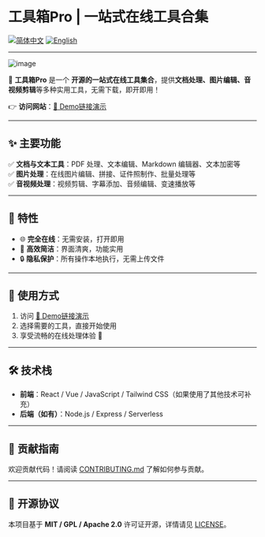 # **工具箱Pro | 一站式在线工具合集**  

[![简体中文](https://img.shields.io/badge/简体中文-当前-blue)](./README.md) [![English](https://img.shields.io/badge/English-Switch-green)](./README_en.md)

---

![image](https://github.com/user-attachments/assets/4a34d8e3-0635-4878-a295-5c16db51da5e)


🚀 **工具箱Pro** 是一个 **开源的一站式在线工具集合**，提供**文档处理、图片编辑、音视频剪辑**等多种实用工具，无需下载，即开即用！  

👉 **访问网站**：[🔗 Demo链接演示](https://web-tools-spiritmarks-projects.vercel.app/)  

---

## **✨ 主要功能**
✅ **文档与文本工具**：PDF 处理、文本编辑、Markdown 编辑器、文本加密等  
✅ **图片处理**：在线图片编辑、拼接、证件照制作、批量处理等  
✅ **音视频处理**：视频剪辑、字幕添加、音频编辑、变速播放等  

---

## **📌 特性**
- 🌐 **完全在线**：无需安装，打开即用  
- 🚀 **高效简洁**：界面清爽，功能实用  
- 🔒 **隐私保护**：所有操作本地执行，无需上传文件  

---

## **📖 使用方式**
1. 访问 [🔗 Demo链接演示](https://web-tools-spiritmarks-projects.vercel.app/)  
2. 选择需要的工具，直接开始使用  
3. 享受流畅的在线处理体验 🎉  

---

## **🛠 技术栈**
- **前端**：React / Vue / JavaScript / Tailwind CSS（如果使用了其他技术可补充）  
- **后端（如有）**：Node.js / Express / Serverless  

---

## **📢 贡献指南**
欢迎贡献代码！请阅读 [CONTRIBUTING.md](./CONTRIBUTING.md) 了解如何参与贡献。  

---

## **📜 开源协议**
本项目基于 **MIT / GPL / Apache 2.0** 许可证开源，详情请见 [LICENSE](./LICENSE)。  
